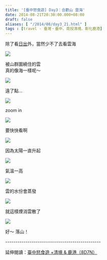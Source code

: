 ```yaml
---
title: '[臺中怒食遊] Day3：合歡山 雲海'
date: 2014-08-21T20:30:00.000+08:00
draft: false
aliases: [ "/2014/08/day3_21.html" ]
tags : [travel - 臺灣・臺中、南投清境、彰化鹿港]
---
```


除了看[日出](http://www.hidie.net/2014/08/day3.html)外，當然少不了去看雲海  

[![](https://3.bp.blogspot.com/-Avdw5PRYxZo/XEwX7RH2vuI/AAAAAAAAGfw/MZOU43tX3u8KPbSXm7xB-UjzeX6n24S9ACLcBGAs/s640/14934722912_b7a82d8c19_z.jpg)](https://3.bp.blogspot.com/-Avdw5PRYxZo/XEwX7RH2vuI/AAAAAAAAGfw/MZOU43tX3u8KPbSXm7xB-UjzeX6n24S9ACLcBGAs/s1600/14934722912_b7a82d8c19_z.jpg)

被山群圍繞住的雲  
真的像海一樣呢～  

[![](https://2.bp.blogspot.com/-SzXy70_kqIc/XEwX_rZGd-I/AAAAAAAAGf0/ev_4uIvfW1M3IzDasuFLPuVQOMA5khA7gCLcBGAs/s640/14935077775_41af333656_z.jpg)](https://2.bp.blogspot.com/-SzXy70_kqIc/XEwX_rZGd-I/AAAAAAAAGf0/ev_4uIvfW1M3IzDasuFLPuVQOMA5khA7gCLcBGAs/s1600/14935077775_41af333656_z.jpg)

遠了點...  

[![](https://2.bp.blogspot.com/-BvyiCiX6jeI/XEwYEEO9CkI/AAAAAAAAGf4/LVP0lXhqrAYBDUPv0M9-Uk1-p7Lkbe3PgCLcBGAs/s640/14748471208_a999c3e387_z.jpg)](https://2.bp.blogspot.com/-BvyiCiX6jeI/XEwYEEO9CkI/AAAAAAAAGf4/LVP0lXhqrAYBDUPv0M9-Uk1-p7Lkbe3PgCLcBGAs/s1600/14748471208_a999c3e387_z.jpg)

zoom in  

[![](https://2.bp.blogspot.com/-44Apl8Jzgpo/XEwYISBDsUI/AAAAAAAAGf8/04trWWmbnS4_RdK2Bk84Xk8lWLQbtYvjQCLcBGAs/s640/14748425670_bd795d22ed_z.jpg)](https://2.bp.blogspot.com/-44Apl8Jzgpo/XEwYISBDsUI/AAAAAAAAGf8/04trWWmbnS4_RdK2Bk84Xk8lWLQbtYvjQCLcBGAs/s1600/14748425670_bd795d22ed_z.jpg)

要快快看啊  

[![](https://2.bp.blogspot.com/-wSG3F2gXCcU/XEwYM9l6uAI/AAAAAAAAGgE/xm5wH_Qy7T488FQzmJ1i29oy74B94nz9QCLcBGAs/s640/14932000721_6aecc0467a_z.jpg)](https://2.bp.blogspot.com/-wSG3F2gXCcU/XEwYM9l6uAI/AAAAAAAAGgE/xm5wH_Qy7T488FQzmJ1i29oy74B94nz9QCLcBGAs/s1600/14932000721_6aecc0467a_z.jpg)

因為太陽一直升起  

[![](https://3.bp.blogspot.com/-ViJo3P7l-E0/XEwYQ0lTNGI/AAAAAAAAGgI/wvKymA9ljKg9OtGSV4WgwjyeUqUQY6GagCLcBGAs/s640/14748525067_04b8a3e829_z.jpg)](https://3.bp.blogspot.com/-ViJo3P7l-E0/XEwYQ0lTNGI/AAAAAAAAGgI/wvKymA9ljKg9OtGSV4WgwjyeUqUQY6GagCLcBGAs/s1600/14748525067_04b8a3e829_z.jpg)

氣溫一高  

[![](https://3.bp.blogspot.com/-er7avpwoo_Y/XEwYWvmkTnI/AAAAAAAAGgQ/MMyXDIaEcTMbRP4Oi0uYuH5fiMWjk4lCACLcBGAs/s640/14748470798_8c1e65db0b_z.jpg)](https://3.bp.blogspot.com/-er7avpwoo_Y/XEwYWvmkTnI/AAAAAAAAGgQ/MMyXDIaEcTMbRP4Oi0uYuH5fiMWjk4lCACLcBGAs/s1600/14748470798_8c1e65db0b_z.jpg)

雲的水份會蒸發  

[![](https://3.bp.blogspot.com/-iKFJL-S01BY/XEwYkLjlVCI/AAAAAAAAGgc/c6-Fq7XNjtw0B6rTdvJ-tIVA-A_CsUj5QCLcBGAs/s640/14748423910_eba200302d_z.jpg)](https://3.bp.blogspot.com/-iKFJL-S01BY/XEwYkLjlVCI/AAAAAAAAGgc/c6-Fq7XNjtw0B6rTdvJ-tIVA-A_CsUj5QCLcBGAs/s1600/14748423910_eba200302d_z.jpg)

就這樣煙消雲散了  

[![](https://3.bp.blogspot.com/-xUYkwJTQo9g/XEwYolV8QQI/AAAAAAAAGgk/vFs0GcnZwnISnwBuZ-_X1iNe7lNUrtxIwCLcBGAs/s640/14931998321_c7d5c51318_z.jpg)](https://3.bp.blogspot.com/-xUYkwJTQo9g/XEwYolV8QQI/AAAAAAAAGgk/vFs0GcnZwnISnwBuZ-_X1iNe7lNUrtxIwCLcBGAs/s1600/14931998321_c7d5c51318_z.jpg)

好～ 落山！  
  
\-----------------------------------------------  
  
延伸閱讀：[臺中怒食遊 +清境 & 鹿港（8D7N）](http://www.hidie.net/2014/09/8d7n.html)